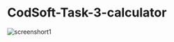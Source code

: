# CodSoft-Task-3-calculator

![screenshort1](https://github.com/user-attachments/assets/029a6b13-b016-47d5-a08b-4cd466e5a238)
